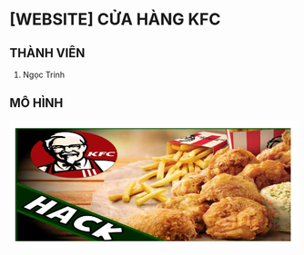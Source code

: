 # [WEBSITE] CỬA HÀNG KFC
## THÀNH VIÊN
<ol>  
  <li>Ngọc Trinh</li>
</ol>

## MÔ HÌNH
<img src="/BG.png" alt="use case system"/>